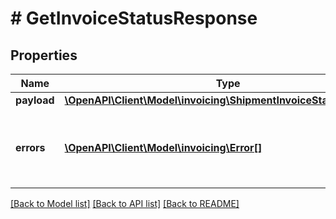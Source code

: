 # # GetInvoiceStatusResponse

## Properties

Name | Type | Description | Notes
------------ | ------------- | ------------- | -------------
**payload** | [**\OpenAPI\Client\Model\invoicing\ShipmentInvoiceStatusResponse**](ShipmentInvoiceStatusResponse.md) |  | [optional]
**errors** | [**\OpenAPI\Client\Model\invoicing\Error[]**](Error.md) | A list of error responses returned when a request is unsuccessful. | [optional]

[[Back to Model list]](../../README.md#models) [[Back to API list]](../../README.md#endpoints) [[Back to README]](../../README.md)
